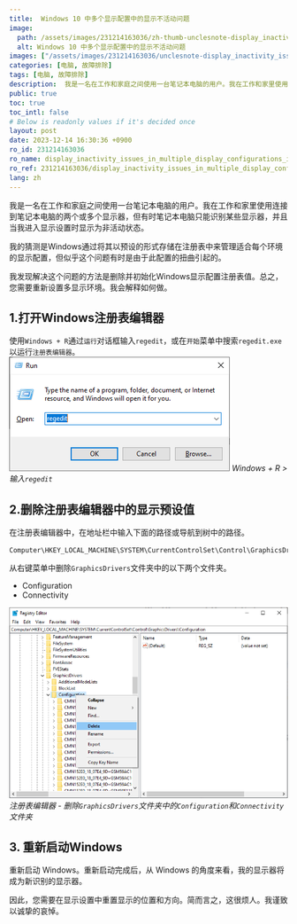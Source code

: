 ```yaml
---
title:  Windows 10 中多个显示配置中的显示不活动问题
image:
  path: /assets/images/231214163036/zh-thumb-unclesnote-display_inactivity_issues_in_multiple_display_configurations_in_windows_10.png
  alt: Windows 10 中多个显示配置中的显示不活动问题
images: ["/assets/images/231214163036/unclesnote-display_inactivity_issues_in_multiple_display_configurations_in_windows_10-windows_+_r_enter_regedit.png", "/assets/images/231214163036/unclesnote-display_inactivity_issues_in_multiple_display_configurations_in_windows_10-registry_editor-remove_the_configuration_and_connectivity_folders_in_the_graphicsdrivers_folder.png"]
categories: [电脑, 故障排除]
tags: [电脑, 故障排除]
description:  我是一名在工作和家庭之间使用一台笔记本电脑的用户。我在工作和家里使用连接到笔记本电脑的两个或多个显示器，但有时笔记本电脑只能识别某些显示器，并且当我进入显示设置时显示为非活动状态。我的猜测是Windows通过将其以预设的形式存储在注册表中来管理适合每个环境的显示配置，但似乎这个问题有时是由于此配置的扭曲引起的。我发现
public: true
toc: true
toc_intl: false
# Below is readonly values if it's decided once
layout: post
date: 2023-12-14 16:30:36 +0900
ro_id: 231214163036
ro_name: display_inactivity_issues_in_multiple_display_configurations_in_windows_10
ro_ref: 231214163036/display_inactivity_issues_in_multiple_display_configurations_in_windows_10
lang: zh
---
```

我是一名在工作和家庭之间使用一台笔记本电脑的用户。我在工作和家里使用连接到笔记本电脑的两个或多个显示器，但有时笔记本电脑只能识别某些显示器，并且当我进入显示设置时显示为非活动状态。  

我的猜测是Windows通过将其以预设的形式存储在注册表中来管理适合每个环境的显示配置，但似乎这个问题有时是由于此配置的扭曲引起的。  

我发现解决这个问题的方法是删除并初始化Windows显示配置注册表值。总之，您需要重新设置多显示环境。我会解释如何做。  
## 1.打开Windows注册表编辑器
使用`Windows + R`通过`运行`对话框输入`regedit`，或在`开始`菜单中搜索`regedit.exe`以运行`注册表编辑器`。  
![Windows + R > 输入`regedit`](/assets/images/231214163036/unclesnote-display_inactivity_issues_in_multiple_display_configurations_in_windows_10-windows_+_r_enter_regedit.png)
_Windows + R > 输入`regedit`_

## 2.删除注册表编辑器中的显示预设值
在注册表编辑器中，在地址栏中输入下面的路径或导航到树中的路径。  

```
Computer\HKEY_LOCAL_MACHINE\SYSTEM\CurrentControlSet\Control\GraphicsDrivers
```
从右键菜单中删除`GraphicsDrivers`文件夹中的以下两个文件夹。  
- Configuration
- Connectivity

![注册表编辑器 - 删除`GraphicsDrivers`文件夹中的`Configuration`和`Connectivity`文件夹](/assets/images/231214163036/unclesnote-display_inactivity_issues_in_multiple_display_configurations_in_windows_10-registry_editor-remove_the_configuration_and_connectivity_folders_in_the_graphicsdrivers_folder.png)
_注册表编辑器 - 删除`GraphicsDrivers`文件夹中的`Configuration`和`Connectivity`文件夹_

## 3. 重新启动Windows
重新启动 Windows。重新启动完成后，从 Windows 的角度来看，我的显示器将成为新识别的显示器。  

因此，您需要在显示设置中重置显示的位置和方向。简而言之，这很烦人。我谨致以诚挚的哀悼。  
